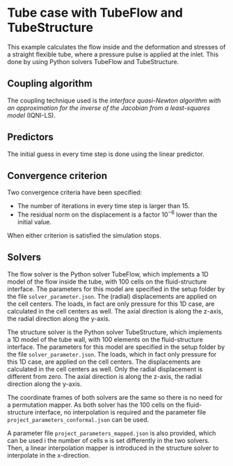 # Tube case with TubeFlow and TubeStructure

This example calculates the flow inside and the deformation and stresses of a straight flexible tube, where a pressure pulse is applied at the inlet.
This done by using Python solvers TubeFlow and TubeStructure.

## Coupling algorithm

The coupling technique used is the *interface quasi-Newton algorithm with an approximation for the inverse of the Jacobian from a least-squares model* (IQNI-LS).

## Predictors

The initial guess in every time step is done using the linear predictor.

## Convergence criterion

Two convergence criteria have been specified:
 - The number of iterations in every time step is larger than 15.
 - The residual norm on the displacement is a factor $10^{-6}$ lower than the initial value.
 
When either criterion is satisfied the simulation stops.

## Solvers

The flow solver is the Python solver TubeFlow, which implements a 1D model of the flow inside the tube,
with 100 cells on the fluid-structure interface. 
The parameters for this model are specified in the setup folder by the file `solver_parameter.json`.
The (radial) displacements are applied on the cell centers.
The loads, in fact are only pressure for this 1D case, are calculated in the cell centers as well.
The axial direction is along the z-axis,
the radial direction along the y-axis.

The structure solver is the Python solver TubeStructure, which implements a 1D model of the tube wall,
with 100 elements on the fluid-structure interface.
The parameters for this model are specified in the setup folder by the file `solver_parameter.json`.
The loads, which in fact only pressure for this 1D case, are applied on the cell centers.
The displacements are calculated in the cell centers as well.
Only the radial displacement is different from zero.
The axial direction is along the z-axis,
the radial direction along the y-axis.

The coordinate frames of both solvers are the same so there is no need for a permutation mapper.
As both solver has the 100 cells on the fluid-structure interface, no interpolation is required
and the parameter file `project_parameters_conformal.json` can be used.

A parameter file `project_parameters_mapped.json` is also provided,
which can be used i the number of cells `m` is set differently in the two solvers.
Then, a linear interpolation mapper is introduced in the structure solver to interpolate in the x-direction.